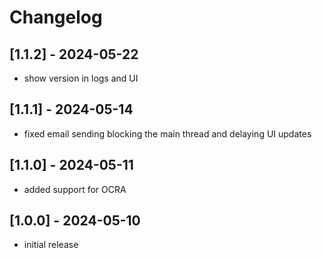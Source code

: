 # Changelog

## [1.1.2] - 2024-05-22

- show version in logs and UI

## [1.1.1] - 2024-05-14

- fixed email sending blocking the main thread and delaying UI updates

## [1.1.0] - 2024-05-11

- added support for OCRA

## [1.0.0] - 2024-05-10

- initial release